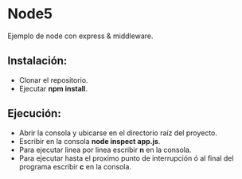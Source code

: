 # Node5
Ejemplo de node con express &amp; middleware.

## Instalación: ##
- Clonar el repositorio.
- Ejecutar **npm install**.

## Ejecución: ##
- Abrir la consola y ubicarse en el directorio raíz del proyecto.
- Escribir en la consola **node inspect app.js**.
- Para ejecutar linea por linea escribir **n** en la consola.
- Para ejecutar hasta el proximo punto de interrupción ó al final del programa escribir **c** en la consola.
